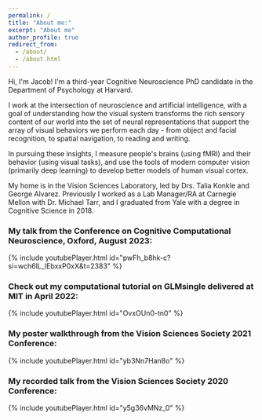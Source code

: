 ```yaml
---
permalink: /
title: "About me:"
excerpt: "About me"
author_profile: true
redirect_from:
  - /about/
  - /about.html
---
```


Hi, I'm Jacob! I'm a third-year Cognitive Neuroscience PhD candidate in the Department of Psychology at Harvard.

I work at the intersection of neuroscience and artificial intelligence, with a goal of understanding how the visual system transforms the rich sensory content of our world into the set of neural representations that support the array of visual behaviors we perform each day - from object and facial recognition, to spatial navigation, to reading and writing.

In pursuing these insights, I measure people's brains (using fMRI) and their behavior (using visual tasks), and use the tools of modern computer vision (primarily deep learning) to develop better models of human visual cortex.

My home is in the Vision Sciences Laboratory, led by Drs. Talia Konkle and George Alvarez. Previously I worked as a Lab Manager/RA at Carnegie Mellon with Dr. Michael Tarr, and I graduated from Yale with a degree in Cognitive Science in 2018.

### My talk from the Conference on Cognitive Computational Neuroscience, Oxford, August 2023:

{% include youtubePlayer.html id="pwFh_b8hk-c?si=wch6lL_lEbxxP0xX&t=2383" %}

### Check out my computational tutorial on GLMsingle delivered at MIT in April 2022:

{% include youtubePlayer.html id="OvxOUn0-tn0" %}

### My poster walkthrough from the Vision Sciences Society 2021 Conference:

{% include youtubePlayer.html id="yb3Nn7Han8o" %}

### My recorded talk from the Vision Sciences Society 2020 Conference:

{% include youtubePlayer.html id="y5g36vMNz_0" %}
